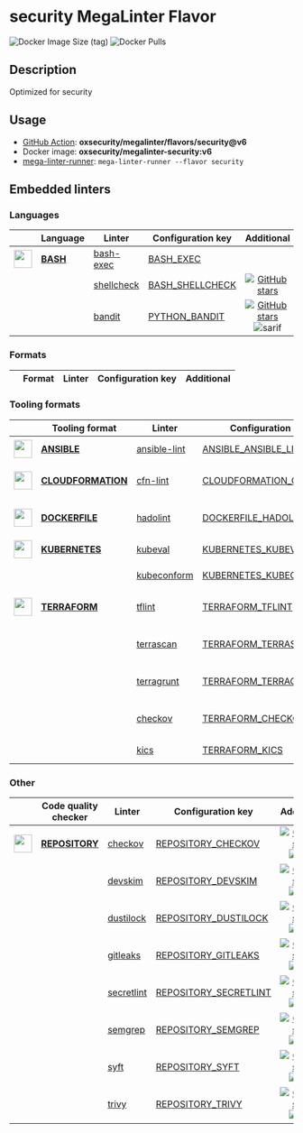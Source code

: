 # security MegaLinter Flavor

![Docker Image Size (tag)](https://img.shields.io/docker/image-size/oxsecurity/megalinter-security/v6)
![Docker Pulls](https://img.shields.io/docker/pulls/oxsecurity/megalinter-security)

## Description

Optimized for security

## Usage

- [GitHub Action](https://oxsecurity.github.io/megalinter/6.6.0/installation/#github-action): **oxsecurity/megalinter/flavors/security@v6**
- Docker image: **oxsecurity/megalinter-security:v6**
- [mega-linter-runner](https://oxsecurity.github.io/megalinter/6.6.0/mega-linter-runner/): `mega-linter-runner --flavor security`

## Embedded linters

### Languages

|                                                                            <!-- -->                                                                            | Language                                                                    | Linter                                                                                   | Configuration key                                                                             |                                                                               Additional                                                                                |
|:--------------------------------------------------------------------------------------------------------------------------------------------------------------:|-----------------------------------------------------------------------------|------------------------------------------------------------------------------------------|-----------------------------------------------------------------------------------------------|:-----------------------------------------------------------------------------------------------------------------------------------------------------------------------:|
| <img src="https://github.com/oxsecurity/megalinter/raw/main/docs/assets/icons/bash.ico" alt="" height="32px" class="megalinter-icon"></a> <!-- linter-icon --> | [**BASH**](https://oxsecurity.github.io/megalinter/6.6.0/descriptors/bash/) | [bash-exec](https://oxsecurity.github.io/megalinter/6.6.0/descriptors/bash_bash_exec/)   | [BASH_EXEC](https://oxsecurity.github.io/megalinter/6.6.0/descriptors/bash_bash_exec/)        |                                                                                                                                                                         |
|                                                                 <!-- --> <!-- linter-icon -->                                                                  |                                                                             | [shellcheck](https://oxsecurity.github.io/megalinter/6.6.0/descriptors/bash_shellcheck/) | [BASH_SHELLCHECK](https://oxsecurity.github.io/megalinter/6.6.0/descriptors/bash_shellcheck/) |                  [![GitHub stars](https://img.shields.io/github/stars/koalaman/shellcheck?cacheSeconds=3600)](https://github.com/koalaman/shellcheck)                   |
|                                                                 <!-- --> <!-- linter-icon -->                                                                  |                                                                             | [bandit](https://oxsecurity.github.io/megalinter/6.6.0/descriptors/python_bandit/)       | [PYTHON_BANDIT](https://oxsecurity.github.io/megalinter/6.6.0/descriptors/python_bandit/)     | [![GitHub stars](https://img.shields.io/github/stars/PyCQA/bandit?cacheSeconds=3600)](https://github.com/PyCQA/bandit) ![sarif](https://shields.io/badge/-SARIF-orange) |

### Formats

| <!-- --> | Format | Linter | Configuration key | Additional  |
| :---: | ----------------- | -------------- | ------------ | :-----:  |

### Tooling formats

|                                                                                 <!-- -->                                                                                 | Tooling format                                                                                  | Linter                                                                                           | Configuration key                                                                                             |                                                                                              Additional                                                                                               |
|:------------------------------------------------------------------------------------------------------------------------------------------------------------------------:|-------------------------------------------------------------------------------------------------|--------------------------------------------------------------------------------------------------|---------------------------------------------------------------------------------------------------------------|:-----------------------------------------------------------------------------------------------------------------------------------------------------------------------------------------------------:|
|    <img src="https://github.com/oxsecurity/megalinter/raw/main/docs/assets/icons/ansible.ico" alt="" height="32px" class="megalinter-icon"></a> <!-- linter-icon -->     | [**ANSIBLE**](https://oxsecurity.github.io/megalinter/6.6.0/descriptors/ansible/)               | [ansible-lint](https://oxsecurity.github.io/megalinter/6.6.0/descriptors/ansible_ansible_lint/)  | [ANSIBLE_ANSIBLE_LINT](https://oxsecurity.github.io/megalinter/6.6.0/descriptors/ansible_ansible_lint/)       |                                [![GitHub stars](https://img.shields.io/github/stars/ansible/ansible-lint?cacheSeconds=3600)](https://github.com/ansible/ansible-lint)                                 |
| <img src="https://github.com/oxsecurity/megalinter/raw/main/docs/assets/icons/cloudformation.ico" alt="" height="32px" class="megalinter-icon"></a> <!-- linter-icon --> | [**CLOUDFORMATION**](https://oxsecurity.github.io/megalinter/6.6.0/descriptors/cloudformation/) | [cfn-lint](https://oxsecurity.github.io/megalinter/6.6.0/descriptors/cloudformation_cfn_lint/)   | [CLOUDFORMATION_CFN_LINT](https://oxsecurity.github.io/megalinter/6.6.0/descriptors/cloudformation_cfn_lint/) | [![GitHub stars](https://img.shields.io/github/stars/aws-cloudformation/cfn-lint?cacheSeconds=3600)](https://github.com/aws-cloudformation/cfn-lint) ![sarif](https://shields.io/badge/-SARIF-orange) |
|   <img src="https://github.com/oxsecurity/megalinter/raw/main/docs/assets/icons/dockerfile.ico" alt="" height="32px" class="megalinter-icon"></a> <!-- linter-icon -->   | [**DOCKERFILE**](https://oxsecurity.github.io/megalinter/6.6.0/descriptors/dockerfile/)         | [hadolint](https://oxsecurity.github.io/megalinter/6.6.0/descriptors/dockerfile_hadolint/)       | [DOCKERFILE_HADOLINT](https://oxsecurity.github.io/megalinter/6.6.0/descriptors/dockerfile_hadolint/)         |           [![GitHub stars](https://img.shields.io/github/stars/hadolint/hadolint?cacheSeconds=3600)](https://github.com/hadolint/hadolint) ![sarif](https://shields.io/badge/-SARIF-orange)           |
|   <img src="https://github.com/oxsecurity/megalinter/raw/main/docs/assets/icons/kubernetes.ico" alt="" height="32px" class="megalinter-icon"></a> <!-- linter-icon -->   | [**KUBERNETES**](https://oxsecurity.github.io/megalinter/6.6.0/descriptors/kubernetes/)         | [kubeval](https://oxsecurity.github.io/megalinter/6.6.0/descriptors/kubernetes_kubeval/)         | [KUBERNETES_KUBEVAL](https://oxsecurity.github.io/megalinter/6.6.0/descriptors/kubernetes_kubeval/)           |                                 [![GitHub stars](https://img.shields.io/github/stars/instrumenta/kubeval?cacheSeconds=3600)](https://github.com/instrumenta/kubeval)                                  |
|                                                                      <!-- --> <!-- linter-icon -->                                                                       |                                                                                                 | [kubeconform](https://oxsecurity.github.io/megalinter/6.6.0/descriptors/kubernetes_kubeconform/) | [KUBERNETES_KUBECONFORM](https://oxsecurity.github.io/megalinter/6.6.0/descriptors/kubernetes_kubeconform/)   |                                   [![GitHub stars](https://img.shields.io/github/stars/yannh/kubeconform?cacheSeconds=3600)](https://github.com/yannh/kubeconform)                                    |
|   <img src="https://github.com/oxsecurity/megalinter/raw/main/docs/assets/icons/terraform.ico" alt="" height="32px" class="megalinter-icon"></a> <!-- linter-icon -->    | [**TERRAFORM**](https://oxsecurity.github.io/megalinter/6.6.0/descriptors/terraform/)           | [tflint](https://oxsecurity.github.io/megalinter/6.6.0/descriptors/terraform_tflint/)            | [TERRAFORM_TFLINT](https://oxsecurity.github.io/megalinter/6.6.0/descriptors/terraform_tflint/)               |    [![GitHub stars](https://img.shields.io/github/stars/terraform-linters/tflint?cacheSeconds=3600)](https://github.com/terraform-linters/tflint) ![sarif](https://shields.io/badge/-SARIF-orange)    |
|                                                                      <!-- --> <!-- linter-icon -->                                                                       |                                                                                                 | [terrascan](https://oxsecurity.github.io/megalinter/6.6.0/descriptors/terraform_terrascan/)      | [TERRAFORM_TERRASCAN](https://oxsecurity.github.io/megalinter/6.6.0/descriptors/terraform_terrascan/)         |          [![GitHub stars](https://img.shields.io/github/stars/accurics/terrascan?cacheSeconds=3600)](https://github.com/accurics/terrascan) ![sarif](https://shields.io/badge/-SARIF-orange)          |
|                                                                      <!-- --> <!-- linter-icon -->                                                                       |                                                                                                 | [terragrunt](https://oxsecurity.github.io/megalinter/6.6.0/descriptors/terraform_terragrunt/)    | [TERRAFORM_TERRAGRUNT](https://oxsecurity.github.io/megalinter/6.6.0/descriptors/terraform_terragrunt/)       |   [![GitHub stars](https://img.shields.io/github/stars/gruntwork-io/terragrunt?cacheSeconds=3600)](https://github.com/gruntwork-io/terragrunt) ![autofix](https://shields.io/badge/-autofix-green)    |
|                                                                      <!-- --> <!-- linter-icon -->                                                                       |                                                                                                 | [checkov](https://oxsecurity.github.io/megalinter/6.6.0/descriptors/terraform_checkov/)          | [TERRAFORM_CHECKOV](https://oxsecurity.github.io/megalinter/6.6.0/descriptors/terraform_checkov/)             |        [![GitHub stars](https://img.shields.io/github/stars/bridgecrewio/checkov?cacheSeconds=3600)](https://github.com/bridgecrewio/checkov) ![sarif](https://shields.io/badge/-SARIF-orange)        |
|                                                                      <!-- --> <!-- linter-icon -->                                                                       |                                                                                                 | [kics](https://oxsecurity.github.io/megalinter/6.6.0/descriptors/terraform_kics/)                | [TERRAFORM_KICS](https://oxsecurity.github.io/megalinter/6.6.0/descriptors/terraform_kics/)                   |                                      [![GitHub stars](https://img.shields.io/github/stars/checkmarx/kics?cacheSeconds=3600)](https://github.com/checkmarx/kics)                                       |

### Other

|                                                                             <!-- -->                                                                              | Code quality checker                                                                    | Linter                                                                                         | Configuration key                                                                                         |                                                                                        Additional                                                                                         |
|:-----------------------------------------------------------------------------------------------------------------------------------------------------------------:|-----------------------------------------------------------------------------------------|------------------------------------------------------------------------------------------------|-----------------------------------------------------------------------------------------------------------|:-----------------------------------------------------------------------------------------------------------------------------------------------------------------------------------------:|
| <img src="https://github.com/oxsecurity/megalinter/raw/main/docs/assets/icons/default.ico" alt="" height="32px" class="megalinter-icon"></a> <!-- linter-icon --> | [**REPOSITORY**](https://oxsecurity.github.io/megalinter/6.6.0/descriptors/repository/) | [checkov](https://oxsecurity.github.io/megalinter/6.6.0/descriptors/repository_checkov/)       | [REPOSITORY_CHECKOV](https://oxsecurity.github.io/megalinter/6.6.0/descriptors/repository_checkov/)       |  [![GitHub stars](https://img.shields.io/github/stars/bridgecrewio/checkov?cacheSeconds=3600)](https://github.com/bridgecrewio/checkov) ![sarif](https://shields.io/badge/-SARIF-orange)  |
|                                                                   <!-- --> <!-- linter-icon -->                                                                   |                                                                                         | [devskim](https://oxsecurity.github.io/megalinter/6.6.0/descriptors/repository_devskim/)       | [REPOSITORY_DEVSKIM](https://oxsecurity.github.io/megalinter/6.6.0/descriptors/repository_devskim/)       |     [![GitHub stars](https://img.shields.io/github/stars/microsoft/DevSkim?cacheSeconds=3600)](https://github.com/microsoft/DevSkim) ![sarif](https://shields.io/badge/-SARIF-orange)     |
|                                                                   <!-- --> <!-- linter-icon -->                                                                   |                                                                                         | [dustilock](https://oxsecurity.github.io/megalinter/6.6.0/descriptors/repository_dustilock/)   | [REPOSITORY_DUSTILOCK](https://oxsecurity.github.io/megalinter/6.6.0/descriptors/repository_dustilock/)   |   [![GitHub stars](https://img.shields.io/github/stars/Checkmarx/dustilock?cacheSeconds=3600)](https://github.com/Checkmarx/dustilock) ![sarif](https://shields.io/badge/-SARIF-orange)   |
|                                                                   <!-- --> <!-- linter-icon -->                                                                   |                                                                                         | [gitleaks](https://oxsecurity.github.io/megalinter/6.6.0/descriptors/repository_gitleaks/)     | [REPOSITORY_GITLEAKS](https://oxsecurity.github.io/megalinter/6.6.0/descriptors/repository_gitleaks/)     |  [![GitHub stars](https://img.shields.io/github/stars/zricethezav/gitleaks?cacheSeconds=3600)](https://github.com/zricethezav/gitleaks) ![sarif](https://shields.io/badge/-SARIF-orange)  |
|                                                                   <!-- --> <!-- linter-icon -->                                                                   |                                                                                         | [secretlint](https://oxsecurity.github.io/megalinter/6.6.0/descriptors/repository_secretlint/) | [REPOSITORY_SECRETLINT](https://oxsecurity.github.io/megalinter/6.6.0/descriptors/repository_secretlint/) | [![GitHub stars](https://img.shields.io/github/stars/secretlint/secretlint?cacheSeconds=3600)](https://github.com/secretlint/secretlint) ![sarif](https://shields.io/badge/-SARIF-orange) |
|                                                                   <!-- --> <!-- linter-icon -->                                                                   |                                                                                         | [semgrep](https://oxsecurity.github.io/megalinter/6.6.0/descriptors/repository_semgrep/)       | [REPOSITORY_SEMGREP](https://oxsecurity.github.io/megalinter/6.6.0/descriptors/repository_semgrep/)       |  [![GitHub stars](https://img.shields.io/github/stars/returntocorp/semgrep?cacheSeconds=3600)](https://github.com/returntocorp/semgrep) ![sarif](https://shields.io/badge/-SARIF-orange)  |
|                                                                   <!-- --> <!-- linter-icon -->                                                                   |                                                                                         | [syft](https://oxsecurity.github.io/megalinter/6.6.0/descriptors/repository_syft/)             | [REPOSITORY_SYFT](https://oxsecurity.github.io/megalinter/6.6.0/descriptors/repository_syft/)             |          [![GitHub stars](https://img.shields.io/github/stars/anchore/syft?cacheSeconds=3600)](https://github.com/anchore/syft) ![sarif](https://shields.io/badge/-SARIF-orange)          |
|                                                                   <!-- --> <!-- linter-icon -->                                                                   |                                                                                         | [trivy](https://oxsecurity.github.io/megalinter/6.6.0/descriptors/repository_trivy/)           | [REPOSITORY_TRIVY](https://oxsecurity.github.io/megalinter/6.6.0/descriptors/repository_trivy/)           |    [![GitHub stars](https://img.shields.io/github/stars/aquasecurity/trivy?cacheSeconds=3600)](https://github.com/aquasecurity/trivy) ![sarif](https://shields.io/badge/-SARIF-orange)    |


